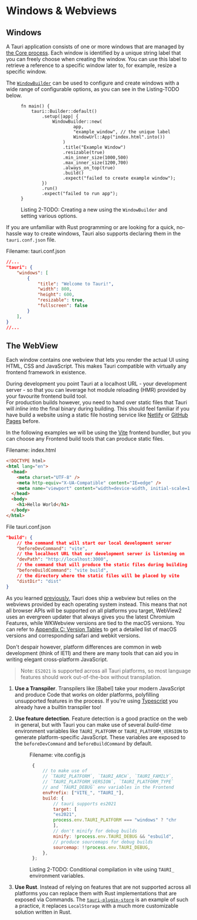 # Windows & Webviews

## Windows

A Tauri application consists of one or more windows that are managed by [the
Core process]. Each window is identified by a unique string label that you can
freely choose when creating the window. You can use this label to retrieve a
reference to a specific window later to, for example, resize a specific window.

The [`WindowBuilder`] can be used to configure and create windows with a wide
range of configurable options, as you can see in the Listing-TODO below.

<figure>

```rust,ignore
fn main() {
    tauri::Builder::default()
        .setup(|app| {
            WindowBuilder::new(
                    app,
                    "example_window", // the unique label
                    WindowUrl::App("index.html".into())
                )
                .title("Example Window")
                .resizable(true)
                .min_inner_size(1000,500)
                .max_inner_size(1200,700)
                .always_on_top(true)
                .build()
                .expect("failed to create example window");
        })
        .run()
        .expect("failed to run app");
}
```

<figcaption>

Listing 2-TODO: Creating a new using the `WindowBuilder` and setting various
options.

</figcaption>
</figure>

If you are unfamiliar with Rust programming or are looking for a quick,
no-hassle way to create windows, Tauri also supports declaring them in the
`tauri.conf.json` file.

Filename: tauri.conf.json

```json
//...
"tauri": {
    "windows": [
        {
            "title": "Welcome to Tauri!",
            "width": 800,
            "height": 600,
            "resizable": true,
            "fullscreen": false
        }
    ],
}
//...
```

<!-- TODO: Demonstrate window instance APIs -->

## The WebView

Each window contains one webview that lets you render the actual UI using HTML,
CSS and JavaScript. This makes Tauri compatible with virtually any frontend
framework in existence.

During development you point Tauri at a localhost URL - your development
server - so that you can leverage hot module reloading (HMR) provided by your
favourite frontend build tool. <br> For production builds however, you need to
hand over static files that Tauri will _inline_ into the final binary during
building. This should feel familiar if you have build a website using a static
file hosting service like [Netlify] or [GitHub Pages] before.

In the following examples we will be using the [Vite] frontend bundler, but you
can choose any Frontend build tools that can produce static files.

Filename: index.html

```html
<!DOCTYPE html>
<html lang="en">
  <head>
    <meta charset="UTF-8" />
    <meta http-equiv="X-UA-Compatible" content="IE=edge" />
    <meta name="viewport" content="width=device-width, initial-scale=1.0" />
  </head>
  <body>
    <h1>Hello World</h1>
  </body>
</html>
```

File tauri.conf.json

```json
"build": {
    // the command that will start our local development server
    "beforeDevCommand": "vite",
    // the localhost URL that our development server is listening on
    "devPath": "http://localhost:3000",
    // the command that will produce the static files during building
    "beforeBuildCommand": "vite build",
    // the directory where the static files will be placed by vite
    "distDir": "dist"
}
```

As you learned [previously][the webview process], Tauri does ship a webview but
relies on the webviews provided by each operating system instead. This means
that not all browser APIs will be supported on all platforms you target,
WebView2 uses an evergreen updater that always gives you the latest Chromium
Features, while WKWebview versions are tied to the macOS versions. You can refer
to [Appendix C: Version Tables] to get a detailed list of macOS versions and
corresponding safari and webkit versions.

Don't despair however, platform differences are common in web development (think
of IE11) and there are many tools that can aid you in writing elegant
cross-platform JavaScript.

> Note: `ES2021` is supported across all Tauri platforms, so most language
> features should work out-of-the-box without transpilation. 

1. **Use a Transpiler**. Transpilers like [Babel] take your modern JavaScript
   and produce Code that works on older platforms, polyfilling unsupported
   features in the process. If you're using [Typescript] you already have a
   builtin transpiler too!
2. **Use feature detection**. Feature detection is a good practice on the web in
   general, but with Tauri you can make use of several _build-time_ environment
   variables like `TAURI_PLATFORM` or `TAURI_PLATFORM_VERSION` to generate
   platform-specific JavaScript. These variables are exposed to the
   `beforeDevCommand` and `beforeBuildCommand` by default.

    <figure>
   Filename: vite.config.js

   ```javascript
    {
        // to make use of
        // `TAURI_PLATFORM`, `TAURI_ARCH`, `TAURI_FAMILY`,
        // `TAURI_PLATFORM_VERSION`, `TAURI_PLATFORM_TYPE`
        // and `TAURI_DEBUG` env variables in the Frontend
        envPrefix: ["VITE_", "TAURI_"],
        build: {
            // tauri supports es2021
            target: [
            "es2021",
            process.env.TAURI_PLATFORM === "windows" ? "chrome97" : "safari13",
            ],
            // don't minify for debug builds
            minify: !process.env.TAURI_DEBUG && "esbuild",
            // produce sourcemaps for debug builds
            sourcemap: !!process.env.TAURI_DEBUG,
        },
    };
   ```

    <figcaption>
    
    Listing 2-TODO: Conditional compilation in vite using `TAURI_` environment variables.
    
    </figcaption>
   </figure>

3. **Use Rust**. Instead of relying on features that are not supported across
   all platforms you can replace them with Rust implementations that are exposed
   via Commands. The [`tauri-plugin-store`] is an example of such a practice, it
   replaces `LocalStorage` with a much more customizable solution written in
   Rust.

[the core process]: ../background/process-model.md#the-core-process
[the webview process]: ../background/process-model.md#the-core-process
[`windowbuilder`]:
  https://docs.rs/tauri/*/tauri/async_runtime/struct.WindowBuilder.html
[netlify]: https://www.netlify.com/
[github pages]: https://pages.github.com/
[vite]: https://vitejs.dev
[appendix c: version tables]: ../appendix/version-tables.md
[typescript]: https://www.typescriptlang.org/
[`tauri-plugin-store`]: https://github.com/tauri-apps/tauri-plugin-store
